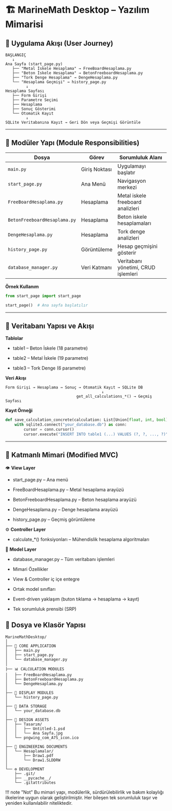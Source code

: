 # 🏗️ MarineMath Desktop – Yazılım Mimarisi

## 📱 Uygulama Akışı (User Journey)

```plaintext
BAŞLANGIÇ
   ↓
Ana Sayfa (start_page.py)
   ├── "Metal İskele Hesaplama" → FreeBoardHesaplama.py
   ├── "Beton İskele Hesaplama" → BetonFreeboardHesaplama.py
   ├── "Tork Denge Hesaplama" → DengeHesaplama.py
   └── "Hesaplama Geçmişi" → history_page.py
         ↓
Hesaplama Sayfası
   ├── Form Girişi
   ├── Parametre Seçimi
   ├── Hesaplama
   ├── Sonuç Gösterimi
   └── Otomatik Kayıt
         ↓
SQLite Veritabanına Kayıt → Geri Dön veya Geçmişi Görüntüle
```

---

## 🧩 Modüler Yapı (Module Responsibilities)

| Dosya                        | Görev         | Sorumluluk Alanı                    |
| ---------------------------- | ------------- | ----------------------------------- |
| `main.py`                    | Giriş Noktası | Uygulamayı başlatır                 |
| `start_page.py`              | Ana Menü      | Navigasyon merkezi                  |
| `FreeBoardHesaplama.py`      | Hesaplama     | Metal iskele freeboard analizleri   |
| `BetonFreeboardHesaplama.py` | Hesaplama     | Beton iskele hesaplamaları          |
| `DengeHesaplama.py`          | Hesaplama     | Tork denge analizleri               |
| `history_page.py`            | Görüntüleme   | Hesap geçmişini gösterir            |
| `database_manager.py`        | Veri Katmanı  | Veritabanı yönetimi, CRUD işlemleri |

**Örnek Kullanım**

```Python
from start_page import start_page

start_page()  # Ana sayfa başlatılır
```

---

## 💾 Veritabanı Yapısı ve Akışı

**Tablolar**

- table1 – Beton İskele (18 parametre)

- table2 – Metal İskele (19 parametre)

- table3 – Tork Denge (6 parametre)

**Veri Akışı**

```plaintext
Form Girişi → Hesaplama → Sonuç → Otomatik Kayıt → SQLite DB
                                          ↓
                               get_all_calculations_*() → Geçmiş Sayfası
```

**Kayıt Örneği**

```python
def save_calculation_concrete(calculation: List[Union[float, int, bool]]) -> None:
    with sqlite3.connect("your_database.db") as conn:
        cursor = conn.cursor()
        cursor.execute("INSERT INTO table1 (...) VALUES (?, ?, ..., ?)", calculation[1:])
```

---

## 🧱 Katmanlı Mimari (Modified MVC)

👁️ **View Layer**
- start_page.py – Ana menü

- FreeBoardHesaplama.py – Metal hesaplama arayüzü

- BetonFreeboardHesaplama.py – Beton hesaplama arayüzü

- DengeHesaplama.py – Denge hesaplama arayüzü

- history_page.py – Geçmiş görüntüleme

⚙️ **Controller Layer**
- calculate_*() fonksiyonları – Mühendislik hesaplama algoritmaları

💽 **Model Layer**
- database_manager.py – Tüm veritabanı işlemleri

- Mimari Özellikler
- View & Controller iç içe entegre

- Ortak model sınıfları

- Event-driven yaklaşım (buton tıklama → hesaplama → kayıt)

- Tek sorumluluk prensibi (SRP)

## 📁 Dosya ve Klasör Yapısı

```plaintext
MarineMathDesktop/
│
├── 🚀 CORE APPLICATION
│   ├── main.py
│   ├── start_page.py
│   └── database_manager.py
│
├── 📊 CALCULATION MODULES
│   ├── FreeBoardHesaplama.py
│   ├── BetonFreeboardHesaplama.py
│   └── DengeHesaplama.py
│
├── 📝 DISPLAY MODULES
│   └── history_page.py
│
├── 💾 DATA STORAGE
│   └── your_database.db
│
├── 🎨 DESIGN ASSETS
│   ├── Tasarım/
│   │   ├── Untitled-1.psd
│   │   └── Ana Sayfa.jpg
│   └── pngwing_com_A7S_icon.ico
│
├── 📐 ENGINEERING DOCUMENTS
│   └── Hesaplamalar/
│       ├── Draw1.pdf
│       └── Draw1.SLDDRW
│
└── ⚙️ DEVELOPMENT
    ├── .git/
    ├── __pycache__/
    └── .gitattributes
```
!!! note "Not"
    Bu mimari yapı, modülerlik, sürdürülebilirlik ve bakım kolaylığı ilkelerine uygun olarak geliştirilmiştir. Her bileşen tek sorumluluk taşır ve yeniden kullanılabilir niteliktedir.
